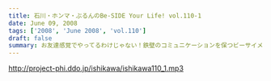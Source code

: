 ```yaml
---
title: 石川・ホンマ・ぶるんのBe-SIDE Your Life! vol.110-1
date: June 09, 2008
tags: ['2008', 'June 2008', 'vol.110']
draft: false
summary: お友達感覚でやってるわけじゃない！鉄壁のコミュニケーションを保つビーサイメンバー・・・でも良いよね。男の子だから。興奮するのよ。その手のグッズには。今回は「お知らせ」らしい「お知らせ」もあるよ！NAMAE
---
```


http://project-phi.ddo.jp/ishikawa/ishikawa110_1.mp3
